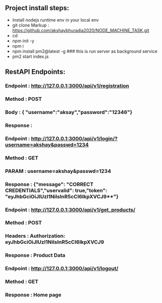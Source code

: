 ## Project install steps: ##
* Install nodejs runtime env in your local env
* git clone Markup : https://github.com/akshaybhuradia2020/NODE_MACHINE_TASK.git
* cd <proj dir>
* npm init -y
* npm i
* npm install pm2@latest -g ### this is run server as background service
* pm2 start index.js


## RestAPI Endpoints: ##

### Endpoint : http://127.0.0.1:3000/api/v1/registration ###
### Method : POST ###
### Body : { "username":"aksay","password":"12346"} ###
### Response : ###

### Endpoint : http://127.0.0.1:3000/api/v1/login/?username=akshay&passwd=1234 ###
### Method : GET ###
### PARAM : username=akshay&passwd=1234 ###
### Response : {"message": "CORRECT CREDENTIALS","uservalid": true,"token": "eyJhbGciOiJIUzI1NiIsInR5cCI6IkpXVCJ9**"}

### Endpoint : http://127.0.0.1:3000/api/v1/get_products/ ###
### Method : POST ###
### Headers : Authorization: eyJhbGciOiJIUzI1NiIsInR5cCI6IkpXVCJ9
### Response : Product Data


### Endpoint : http://127.0.0.1:3000/api/v1/logout/ ###
### Method : GET ###
### Response : Home page